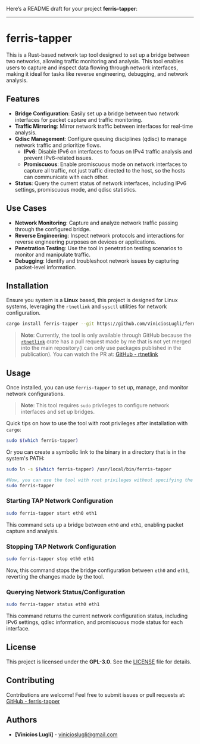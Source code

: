Here’s a README draft for your project **ferris-tapper**:

---

# ferris-tapper

This is a Rust-based network tap tool designed to set up a bridge between two networks, allowing traffic monitoring and analysis. This tool enables users to capture and inspect data flowing through network interfaces, making it ideal for tasks like reverse engineering, debugging, and network analysis.

## Features

-   **Bridge Configuration**: Easily set up a bridge between two network interfaces for packet capture and traffic monitoring.
-   **Traffic Mirroring**: Mirror network traffic between interfaces for real-time analysis.
-   **Qdisc Management**: Configure queuing disciplines (qdisc) to manage network traffic and prioritize flows.
    -   **IPv6**: Disable IPv6 on interfaces to focus on IPv4 traffic analysis and prevent IPv6-related issues.
    -   **Promiscuous**: Enable promiscuous mode on network interfaces to capture all traffic, not just traffic directed to the host, so the hosts can communicate with each other.
-   **Status**: Query the current status of network interfaces, including IPv6 settings, promiscuous mode, and qdisc statistics.

## Use Cases

-   **Network Monitoring**: Capture and analyze network traffic passing through the configured bridge.
-   **Reverse Engineering**: Inspect network protocols and interactions for reverse engineering purposes on devices or applications.
-   **Penetration Testing**: Use the tool in penetration testing scenarios to monitor and manipulate traffic.
-   **Debugging**: Identify and troubleshoot network issues by capturing packet-level information.

## Installation

Ensure you system is a **Linux** based, this project is designed for Linux systems, leveraging the `rtnetlink` and `sysctl` utilities for network configuration.

```bash
cargo install ferris-tapper --git https://github.com/ViniciosLugli/ferris-tapper
```

> **Note**: Currently, the tool is only available through GitHub because the [`rtnetlink`](https://github.com/rust-netlink/rtnetlink) crate has a pull request made by me that is not yet merged into the main repository(I can only use packages published in the publication). You can watch the PR at: [GitHub - rtnetlink](https://github.com/rust-netlink/rtnetlink/pull/79)

## Usage

Once installed, you can use `ferris-tapper` to set up, manage, and monitor network configurations.

> **Note**: This tool requires `sudo` privileges to configure network interfaces and set up bridges.

Quick tips on how to use the tool with root privileges after installation with `cargo`:

```bash
sudo $(which ferris-tapper)
```

Or you can create a symbolic link to the binary in a directory that is in the system's PATH:

```bash
sudo ln -s $(which ferris-tapper) /usr/local/bin/ferris-tapper

#Now, you can use the tool with root privileges without specifying the full path:
sudo ferris-tapper
```

### Starting TAP Network Configuration

```bash
sudo ferris-tapper start eth0 eth1
```

This command sets up a bridge between `eth0` and `eth1`, enabling packet capture and analysis.

### Stopping TAP Network Configuration

```bash
sudo ferris-tapper stop eth0 eth1
```

Now, this command stops the bridge configuration between `eth0` and `eth1`, reverting the changes made by the tool.

### Querying Network Status/Configuration

```bash
sudo ferris-tapper status eth0 eth1
```

This command returns the current network configuration status, including IPv6 settings, qdisc information, and promiscuous mode status for each interface.

## License

This project is licensed under the **GPL-3.0**. See the [LICENSE](LICENSE) file for details.

## Contributing

Contributions are welcome! Feel free to submit issues or pull requests at: [GitHub - ferris-tapper](https://github.com/ViniciosLugli/ferris-tapper)

## Authors

-   **[Vinicios Lugli]** - [vinicioslugli@gmail.com](mailto:vinicioslugli@gmail.com)
